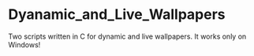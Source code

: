 # Dyanamic_and_Live_Wallpapers
Two scripts written in C for dynamic and live wallpapers. It works only on Windows!
